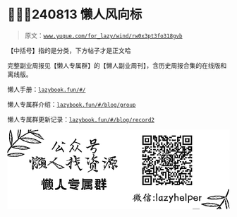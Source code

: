# 🧑‍⚖️🐸240813 懒人风向标

> 原文：[`www.yuque.com/for_lazy/wind/rw0x3pt3fo318gvb`](https://www.yuque.com/for_lazy/wind/rw0x3pt3fo318gvb)

【中括号】指的是分类，下方帖子才是正文哈

完整副业周报见【懒人专属群】的【懒人副业周刊】，含历史周报合集的在线版和离线版。

懒人手册：[`lazybook.fun/#/`](https://lazybook.fun/#/)

懒人专属群介绍：[`lazybook.fun/#/blog/group`](https://lazybook.fun/#/blog/group)

懒人专属群更新记录：[`lazybook.fun/#/blog/record2`](https://lazybook.fun/#/blog/record2)

![](img/b450cfcae9c96e02bebcecd54e7093e7.png)